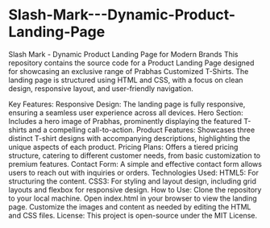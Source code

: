 # Slash-Mark---Dynamic-Product-Landing-Page
Slash Mark - Dynamic Product Landing Page for Modern Brands
This repository contains the source code for a Product Landing Page designed for showcasing an exclusive range of Prabhas Customized T-Shirts. The landing page is structured using HTML and CSS, with a focus on clean design, responsive layout, and user-friendly navigation.

Key Features:
Responsive Design: The landing page is fully responsive, ensuring a seamless user experience across all devices.
Hero Section: Includes a hero image of Prabhas, prominently displaying the featured T-shirts and a compelling call-to-action.
Product Features: Showcases three distinct T-shirt designs with accompanying descriptions, highlighting the unique aspects of each product.
Pricing Plans: Offers a tiered pricing structure, catering to different customer needs, from basic customization to premium features.
Contact Form: A simple and effective contact form allows users to reach out with inquiries or orders.
Technologies Used:
HTML5: For structuring the content.
CSS3: For styling and layout design, including grid layouts and flexbox for responsive design.
How to Use:
Clone the repository to your local machine.
Open index.html in your browser to view the landing page.
Customize the images and content as needed by editing the HTML and CSS files.
License:
This project is open-source under the MIT License.

